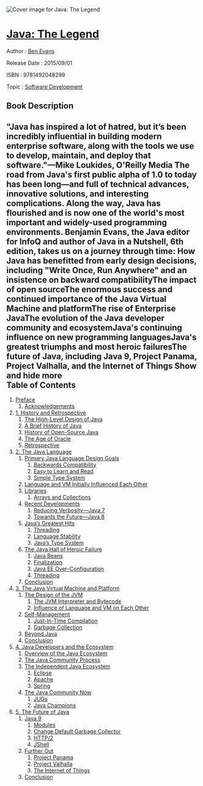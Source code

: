 ![Cover image for Java: The Legend](https://imgdetail.ebookreading.net/cover/cover/20200215/EB9781492048299.jpg)

[Java: The Legend](https://ebookreading.net/view/book/Java%3A+The+Legend-EB9781492048299_1.html "Java: The Legend")
====================================================================================================================

Author : [Ben Evans](https://ebookreading.net/search/author/Ben+Evans)

Release Date : 2015/09/01

ISBN : 9781492048299

Topic : [Software Development](https://ebookreading.net/search/category/software-development)

Book Description
-----------------

 "Java has inspired a lot of hatred, but it’s been incredibly influential in building modern enterprise software, along with the tools we use to develop, maintain, and deploy that software."—Mike Loukides, O'Reilly Media
The road from Java's first public alpha of 1.0 to today has been long—and full of technical advances, innovative solutions, and interesting complications. Along the way, Java has flourished and is now one of the world's most important and widely-used programming environments.
Benjamin Evans, the Java editor for InfoQ and author of Java in a Nutshell, 6th edition, takes us on a journey through time:
How Java has benefitted from early design decisions, including "Write Once, Run Anywhere" and an insistence on backward compatibilityThe impact of open sourceThe enormous success and continued importance of the Java Virtual Machine and platformThe rise of Enterprise JavaThe evolution of the Java developer community and ecosystemJava's continuing influence on new programming languagesJava's greatest triumphs and most heroic failuresThe future of Java, including Java 9, Project Panama, Project Valhalla, and the Internet of Things        Show and hide more                
Table of Contents
-----------------

1. [Preface](https://ebookreading.net/view/book/Java%3A+The+Legend-EB9781492048299_5.html#javaat20-PREF)
    1. [Acknowledgements](https://ebookreading.net/view/book/Java%3A+The+Legend-EB9781492048299_5.html#idm793296)
1. [1. History and Retrospective](https://ebookreading.net/view/book/Java%3A+The+Legend-EB9781492048299_6.html#javaat20-CHP-1)
    1. [The High-Level Design of Java](https://ebookreading.net/view/book/Java%3A+The+Legend-EB9781492048299_6.html#idm15552)
    1. [A Brief History of Java](https://ebookreading.net/view/book/Java%3A+The+Legend-EB9781492048299_6.html#idm12736)
    1. [History of Open-Source Java](https://ebookreading.net/view/book/Java%3A+The+Legend-EB9781492048299_6.html#idm763072)
    1. [The Age of Oracle](https://ebookreading.net/view/book/Java%3A+The+Legend-EB9781492048299_6.html#idm8224)
    1. [Retrospective](https://ebookreading.net/view/book/Java%3A+The+Legend-EB9781492048299_6.html#idm1092608)
1. [2. The Java Language](https://ebookreading.net/view/book/Java%3A+The+Legend-EB9781492048299_7.html#javaat20-CHP-2)
    1. [Primary Java Language Design Goals](https://ebookreading.net/view/book/Java%3A+The+Legend-EB9781492048299_7.html#idm1080256)
        1. [Backwards Compatibility](https://ebookreading.net/view/book/Java%3A+The+Legend-EB9781492048299_7.html#idm1084704)
        1. [Easy to Learn and Read](https://ebookreading.net/view/book/Java%3A+The+Legend-EB9781492048299_7.html#idm2397296)
        1. [Simple Type System](https://ebookreading.net/view/book/Java%3A+The+Legend-EB9781492048299_7.html#idm2397040)
    1. [Language and VM Initially Influenced Each Other](https://ebookreading.net/view/book/Java%3A+The+Legend-EB9781492048299_7.html#idm1090672)
    1. [Libraries](https://ebookreading.net/view/book/Java%3A+The+Legend-EB9781492048299_7.html#idm2398768)
        1. [Arrays and Collections](https://ebookreading.net/view/book/Java%3A+The+Legend-EB9781492048299_7.html#idm1372368)
    1. [Recent Developments](https://ebookreading.net/view/book/Java%3A+The+Legend-EB9781492048299_7.html#idm1374640)
        1. [Reducing Verbosity—Java 7](https://ebookreading.net/view/book/Java%3A+The+Legend-EB9781492048299_7.html#idm1366256)
        1. [Towards the Future—Java 8](https://ebookreading.net/view/book/Java%3A+The+Legend-EB9781492048299_7.html#idm1365616)
    1. [Java’s Greatest Hits](https://ebookreading.net/view/book/Java%3A+The+Legend-EB9781492048299_7.html#idm460336)
        1. [Threading](https://ebookreading.net/view/book/Java%3A+The+Legend-EB9781492048299_7.html#idm471968)
        1. [Language Stability](https://ebookreading.net/view/book/Java%3A+The+Legend-EB9781492048299_7.html#idm459120)
        1. [Java’s Type System](https://ebookreading.net/view/book/Java%3A+The+Legend-EB9781492048299_7.html#idm453456)
    1. [The Java Hall of Heroic Failure](https://ebookreading.net/view/book/Java%3A+The+Legend-EB9781492048299_7.html#idm470304)
        1. [Java Beans](https://ebookreading.net/view/book/Java%3A+The+Legend-EB9781492048299_7.html#idm439408)
        1. [Finalization](https://ebookreading.net/view/book/Java%3A+The+Legend-EB9781492048299_7.html#idm437328)
        1. [Java EE Over-Configuration](https://ebookreading.net/view/book/Java%3A+The+Legend-EB9781492048299_7.html#idm441552)
        1. [Threading](https://ebookreading.net/view/book/Java%3A+The+Legend-EB9781492048299_7.html#idm436064)
    1. [Conclusion](https://ebookreading.net/view/book/Java%3A+The+Legend-EB9781492048299_7.html#idm430560)
1. [3. The Java Virtual Machine and Platform](https://ebookreading.net/view/book/Java%3A+The+Legend-EB9781492048299_8.html#javaat20-CHP-3)
    1. [The Design of the JVM](https://ebookreading.net/view/book/Java%3A+The+Legend-EB9781492048299_8.html#idm423312)
        1. [The JVM Interpreter and Bytecode](https://ebookreading.net/view/book/Java%3A+The+Legend-EB9781492048299_8.html#idm421920)
        1. [Influence of Language and VM on Each Other](https://ebookreading.net/view/book/Java%3A+The+Legend-EB9781492048299_8.html#idm408912)
    1. [Self-Management](https://ebookreading.net/view/book/Java%3A+The+Legend-EB9781492048299_8.html#idm419168)
        1. [Just-In-Time Compilation](https://ebookreading.net/view/book/Java%3A+The+Legend-EB9781492048299_8.html#idm1742656)
        1. [Garbage Collection](https://ebookreading.net/view/book/Java%3A+The+Legend-EB9781492048299_8.html#idm1735760)
    1. [Beyond Java](https://ebookreading.net/view/book/Java%3A+The+Legend-EB9781492048299_8.html#idm1737648)
    1. [Conclusion](https://ebookreading.net/view/book/Java%3A+The+Legend-EB9781492048299_8.html#idm1720992)
1. [4. Java Developers and the Ecosystem](https://ebookreading.net/view/book/Java%3A+The+Legend-EB9781492048299_9.html#javaat20-CHP-4)
    1. [Overview of the Java Ecosystem](https://ebookreading.net/view/book/Java%3A+The+Legend-EB9781492048299_9.html#idm1723776)
    1. [The Java Community Process](https://ebookreading.net/view/book/Java%3A+The+Legend-EB9781492048299_9.html#idm1722528)
    1. [The Independent Java Ecosystem](https://ebookreading.net/view/book/Java%3A+The+Legend-EB9781492048299_9.html#idm1699184)
        1. [Eclipse](https://ebookreading.net/view/book/Java%3A+The+Legend-EB9781492048299_9.html#idm1701920)
        1. [Apache](https://ebookreading.net/view/book/Java%3A+The+Legend-EB9781492048299_9.html#idm1696400)
        1. [Spring](https://ebookreading.net/view/book/Java%3A+The+Legend-EB9781492048299_9.html#idm1684384)
    1. [The Java Community Now](https://ebookreading.net/view/book/Java%3A+The+Legend-EB9781492048299_9.html#idm1684128)
        1. [JUGs](https://ebookreading.net/view/book/Java%3A+The+Legend-EB9781492048299_9.html#idm1675520)
        1. [Java Champions](https://ebookreading.net/view/book/Java%3A+The+Legend-EB9781492048299_9.html#idm1675104)
1. [5. The Future of Java](https://ebookreading.net/view/book/Java%3A+The+Legend-EB9781492048299_10.html#javaat20-CHP-5)
    1. [Java 9](https://ebookreading.net/view/book/Java%3A+The+Legend-EB9781492048299_10.html#idm1680672)
        1. [Modules](https://ebookreading.net/view/book/Java%3A+The+Legend-EB9781492048299_10.html#idm1667792)
        1. [Change Default Garbage Collector](https://ebookreading.net/view/book/Java%3A+The+Legend-EB9781492048299_10.html#idm1667248)
        1. [HTTP/2](https://ebookreading.net/view/book/Java%3A+The+Legend-EB9781492048299_10.html#idp44144)
        1. [JShell](https://ebookreading.net/view/book/Java%3A+The+Legend-EB9781492048299_10.html#idp44720)
    1. [Further Out](https://ebookreading.net/view/book/Java%3A+The+Legend-EB9781492048299_10.html#idm1680416)
        1. [Project Panama](https://ebookreading.net/view/book/Java%3A+The+Legend-EB9781492048299_10.html#idp58640)
        1. [Project Valhalla](https://ebookreading.net/view/book/Java%3A+The+Legend-EB9781492048299_10.html#idp70976)
        1. [The Internet of Things](https://ebookreading.net/view/book/Java%3A+The+Legend-EB9781492048299_10.html#idp72752)
    1. [Conclusion](https://ebookreading.net/view/book/Java%3A+The+Legend-EB9781492048299_10.html#idp79552)
